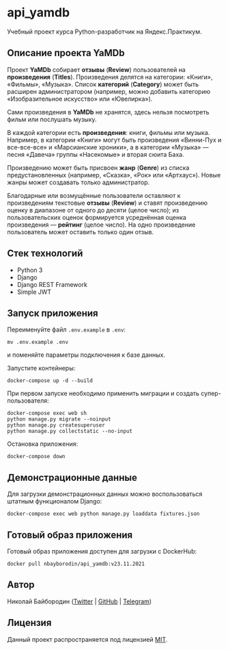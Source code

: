 # api_yamdb

Учебный проект курса Python-разработчик на Яндекс.Практикум.

## Описание проекта YaMDb

Проект **YaMDb** собирает **отзывы** (**Review**) пользователей на
**произведения** (**Titles**).
Произведения делятся на категории: «Книги», «Фильмы», «Музыка». Список
**категорий** (**Category**) может быть расширен администратором (например,
можно добавить категорию «Изобразительное искусство» или «Ювелирка»).

Сами произведения в **YaMDb** не хранятся, здесь нельзя посмотреть фильм или
послушать музыку.

В каждой категории есть **произведения**: книги, фильмы или музыка. Например,
в категории «Книги» могут быть произведения «Винни-Пух и все-все-все» и
«Марсианские хроники», а в категории «Музыка» — песня «Давеча» группы
«Насекомые» и вторая сюита Баха.

Произведению может быть присвоен **жанр** (**Genre**) из списка
предустановленных (например, «Сказка», «Рок» или «Артхаус»). Новые жанры может
создавать только администратор.

Благодарные или возмущённые пользователи оставляют к произведениям текстовые
**отзывы** (**Review**) и ставят произведению оценку в диапазоне от одного до
десяти (целое число); из пользовательских оценок формируется усреднённая оценка
произведения — **рейтинг** (целое число). На одно произведение пользователь
может оставить только один отзыв.

## Стек технологий

- Python 3
- Django
- Django REST Framework
- Simple JWT

## Запуск приложения

Переименуйте файл `.env.example` в `.env`:

```shell
mv .env.example .env
```

и поменяйте параметры подключения к базе данных.

Запустите контейнеры:

```shell
docker-compose up -d --build
```

При первом запуске необходимо применить миграции и создать супер-пользователя:

```shell
docker-compose exec web sh
python manage.py migrate --noinput
python manage.py createsuperuser
python manage.py collectstatic --no-input
```

Остановка приложения:

```shell
docker-compose down
```

## Демонстрационные данные

Для загрузки демонстрационных данных можно воспользоваться штатным функционалом
Django:

```shell
docker-compose exec web python manage.py loaddata fixtures.json
```

## Готовый образ приложения

Готовый образ приложения доступен для загрузки с DockerHub:

```shell
docker pull nbayborodin/api_yamdb:v23.11.2021
```

## Автор

Николай Байбородин ([Twitter](https://twitter.com/bayborodin) | [GitHub](https://github.com/bayborodin) | [Telegram](https://t.me/nbayborodin))

## Лицензия

Данный проект распространяется под лицензией [MIT](http://opensource.org/licenses/MIT).
